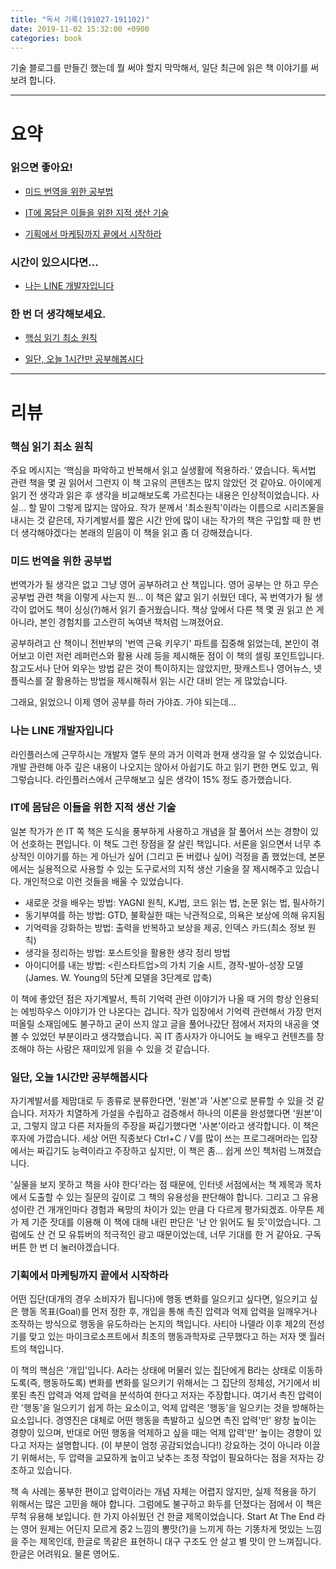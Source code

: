 ```yaml
---
title: "독서 기록(191027-191102)"
date: 2019-11-02 15:32:00 +0900
categories: book
---
```


기술 블로그를 만들긴 했는데 뭘 써야 할지 막막해서, 일단 최근에 읽은 책 이야기를 써보려 합니다.

---


# 요약

### 읽으면 좋아요!

- [미드 번역을 위한 공부법](http://www.aladin.co.kr/shop/wproduct.aspx?ItemId=208660337)

- [IT에 몸담은 이들을 위한 지적 생산 기술](http://www.aladin.co.kr/shop/wproduct.aspx?ItemId=210195417)

- [기획에서 마케팅까지 끝에서 시작하라](http://www.aladin.co.kr/shop/wproduct.aspx?ItemId=209138863)



### 시간이 있으시다면...

- [나는 LINE 개발자입니다](http://www.aladin.co.kr/shop/wproduct.aspx?ItemId=204587884)



### 한 번 더 생각해보세요.

- [핵심 읽기 최소 원칙](http://www.aladin.co.kr/shop/wproduct.aspx?ItemId=208632080)

- [일단, 오늘 1시간만 공부해봅시다](http://www.aladin.co.kr/shop/wproduct.aspx?ItemId=195380024)


---


# 리뷰





### 핵심 읽기 최소 원칙 

주요 메시지는 ‘핵심을 파악하고 반복해서 읽고 실생활에 적용하라.‘ 였습니다. 독서법 관련 책을 몇 권 읽어서 그런지 이 책 고유의 콘텐츠는 많지 않았던 것 같아요. 아이에게 읽기 전 생각과 읽은 후 생각을 비교해보도록 가르친다는 내용은 인상적이었습니다. 사실... 할 말이 그렇게 많지는 않아요. 작가 분께서 '최소원칙'이라는 이름으로 시리즈물을 내시는 것 같은데, 자기계발서를 짧은 시간 안에 많이 내는 작가의 책은 구입할 때 한 번 더 생각해야겠다는 본래의 믿음이 이 책을 읽고 좀 더 강해졌습니다.





### 미드 번역을 위한 공부법

번역가가 될 생각은 없고 그냥 영어 공부하려고 산 책입니다. 영어 공부는 안 하고 무슨 공부법 관련 책을 이렇게 사는지 원... 이 책은 얇고 읽기 쉬웠던 데다, 꼭 번역가가 될 생각이 없어도 책이 싱싱(?)해서 읽기 즐거웠습니다. 책상 앞에서 다른 책 몇 권 읽고 쓴 게 아니라, 본인 경험치를 고스란히 녹여낸 책처럼 느껴졌어요.

공부하려고 산 책이니 전반부의 '번역 근육 키우기' 파트를 집중해 읽었는데, 본인이 겪어보고 이런 저런 레퍼런스와 활용 사례 등을 제시해둔 점이 이 책의 셀링 포인트입니다. 참고도서나 단어 외우는 방법 같은 것이 특이하지는 않았지만, 팟캐스트나 영어뉴스, 넷플릭스를 잘 활용하는 방법을 제시해줘서 읽는 시간 대비 얻는 게 많았습니다.

그래요, 읽었으니 이제 영어 공부를 하러 가야죠. 가야 되는데...





### 나는 LINE 개발자입니다

라인플러스에 근무하시는 개발자 열두 분의 과거 이력과 현재 생각을 알 수 있었습니다. 개발 관련해 아주 깊은 내용이 나오지는 않아서 아쉽기도 하고 읽기 편한 면도 있고, 뭐 그렇습니다. 라인플러스에서 근무해보고 싶은 생각이 15% 정도 증가했습니다.





### IT에 몸담은 이들을 위한 지적 생산 기술

일본 작가가 쓴 IT 쪽 책은 도식을 풍부하게 사용하고 개념을 잘 풀어서 쓰는 경향이 있어 선호하는 편입니다. 이 책도 그런 장점을 잘 살린 책입니다. 서론을 읽으면서 너무 추상적인 이야기를 하는 게 아닌가 싶어 (그리고 돈 버렸나 싶어) 걱정을 좀 했었는데, 본문에서는 실용적으로 사용할 수 있는 도구로서의 지적 생산 기술을 잘 제시해주고 있습니다. 개인적으로 이런 것들을 배울 수 있었습니다.

- 새로운 것을 배우는 방법: YAGNI 원칙, KJ법, 코드 읽는 법, 논문 읽는 법, 필사하기
- 동기부여를 하는 방법: GTD, 불확실한 때는 낙관적으로, 의욕은 보상에 의해 유지됨
- 기억력을 강화하는 방법: 출력을 반복하고 보상을 제공, 인덱스 카드(최소 정보 원칙)
- 생각을 정리하는 방법: 포스트잇을 활용한 생각 정리 방법
- 아이디어를 내는 방법: <린스타트업>의 가치 기술 시트, 경작-발아-성장 모델 (James. W. Young의 5단계 모델을 3단계로 압축)

이 책에 좋았던 점은 자기계발서, 특히 기억력 관련 이야기가 나올 때 거의 항상 인용되는 에빙하우스 이야기가 안 나온다는 겁니다. 작가 입장에서 기억력 관련해서 가장 먼저 떠올릴 소재임에도 불구하고 굳이 쓰지 않고 글을 풀어나갔단 점에서 저자의 내공을 엿볼 수 있었던 부분이라고 생각했습니다. 꼭 IT 종사자가 아니어도 늘 배우고 컨텐츠를 창조해야 하는 사람은 재미있게 읽을 수 있을 것 같습니다.





### 일단, 오늘 1시간만 공부해봅시다

자기계발서를 제맘대로 두 종류로 분류한다면, '원본'과 '사본'으로 분류할 수 있을 것 같습니다. 저자가 치열하게 가설을 수립하고 검증해서 하나의 이론을 완성했다면 '원본'이고, 그렇지 않고 다른 저자들의 주장을 짜깁기했다면 '사본'이라고 생각합니다. 이 책은 후자에 가깝습니다. 세상 어떤 직종보다 Ctrl+C / V를 많이 쓰는 프로그래머라는 입장에서는 짜깁기도 능력이라고 주장하고 싶지만, 이 책은 좀... 쉽게 쓰인 책처럼 느껴졌습니다.

'실물을 보지 못하고 책을 사야 한다'라는 점 때문에, 인터넷 서점에서는 책 제목과 목차에서 도출할 수 있는 질문의 깊이로 그 책의 유용성을 판단해야 합니다. 그리고 그 유용성이란 건 개개인마다 경험과 욕망의 차이가 있는 만큼 다 다르게 평가되겠죠. 아무튼 제가 제 기준 잣대를 이용해 이 책에 대해 내린 판단은 '난 안 읽어도 될 듯'이었습니다. 그럼에도 산 건 모 유튜버의 적극적인 광고 때문이었는데, 너무 기대를 한 거 같아요. 구독 버튼 한 번 더 눌러야겠습니다.





### 기획에서 마케팅까지 끝에서 시작하라

어떤 집단(대개의 경우 소비자가 됩니다)에 행동 변화를 일으키고 싶다면, 일으키고 싶은 행동 목표(Goal)를 먼저 정한 후, 개입을 통해 촉진 압력과 억제 압력을 일깨우거나 조작하는 방식으로 행동을 유도하라는 논지의 책입니다. 사티아 나델라 이후 제2의 전성기를 맞고 있는 마이크로소프트에서 최초의 행동과학자로 근무했다고 하는 저자 맷 월러트의 책입니다.

이 책의 핵심은 '개입'입니다. A라는 상태에 머물러 있는 집단에게 B라는 상태로 이동하도록(즉, 행동하도록) 변화를 변화를 일으키기 위해서는 그 집단의 정체성, 거기에서 비롯된 촉진 압력과 억제 압력을 분석하여 한다고 저자는 주장합니다. 여기서 촉진 압력이란 '행동'을 일으키기 쉽게 하는 요소이고, 억제 압력은 '행동'을 일으키는 것을 방해하는 요소입니다. 경영진은 대체로 어떤 행동을 촉발하고 싶으면 촉진 압력'만' 왕창 높이는 경향이 있으며, 반대로 어떤 행동을 억제하고 싶을 때는 억제 압력'만' 높이는 경향이 있다고 저자는 설명합니다. (이 부분이 엄청 공감되었습니다!) 강요하는 것이 아니라 이끌기 위해서는, 두 압력을 교묘하게 높이고 낮추는 조정 작업이 필요하다는 점을 저자는 강조하고 있습니다.

책 속 사례는 풍부한 편이고 압력이라는 개념 자체는 어렵지 않지만, 실제 적용을 하기 위해서는 많은 고민을 해야 합니다. 그럼에도 불구하고 화두를 던졌다는 점에서 이 책은 무척 유용해 보입니다. 한 가지 아쉬웠던 건 한글 제목이었습니다. Start At The End 라는 영어 원제는 어딘지 모르게 중2 느낌의 뽕맛(?)을 느끼게 하는 기똥차게 멋있는 느낌을 주는 제목인데, 한글로 똑같은 표현하니 대구 구조도 안 살고 별 맛이 안 느껴집니다. 한글은 어려워요. 물론 영어도.

